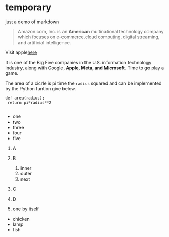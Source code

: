 # temporary
just a demo of markdown

>Amazon.com, Inc. is an **American** multinational technology company which focuses on e-commerce,cloud computing, digital streaming, and artificial intelligence.

Visit apple[here](www.apple.com)

It is one of the Big Five companies in the U.S. information technology industry, along with Google, __Apple, Meta, and Microsoft__. Time to go play a game.

The area of a cicrle is pi time the `radius` squared and can be implemented by the Python funtion give below.
````
def area(radius);
 return pi*radius**2
 
````

* one
* two
* three
* four
* five

1. A
3. B
   1. inner
   2. outer
   3. next
5. C
6. D

1. one by itself
  * chicken
  * lamp
  * fish
